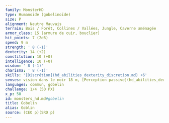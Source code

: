 ```yaml
---
family: MonsterHD
type: Humanoïde (gobelinoïde)
size: P
alignment: Neutre Mauvais
terrain: Bois / Forêt, Collines / Vallées, Jungle, Caverne aménagée
armor_class: 15 (armure de cuir, bouclier)
hit_points: 7 (2d6)
speed: 9 m
strength: ' 8 (-1)'
dexterity: 14 (+2)
constitution: 10 (+0)
intelligence: 10 (+0)
wisdom: ' 8 (-1)'
charisma: ' 8 (-1)'
skills: '[Discrétion](hd_abilities_dexterity_discretion.md) +6'
senses: vision dans le noir 18 m, [Perception passive](hd_abilities_dexterity_perception_passive.md) 9
languages: commun, gobelin
challenge: 1/4 (50 PX)
x_p: 50
id: monsters_hd.md#gobelin
title: Gobelin
alias: Goblin
source: (CEO p)(SRD p)
---
```


